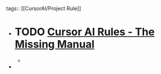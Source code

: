 tags:: [[CursorAI/Project Rule]]

- # TODO [Cursor AI Rules - The Missing Manual](https://notes.switchdimension.com/cursor-ai-rules)
	-
-